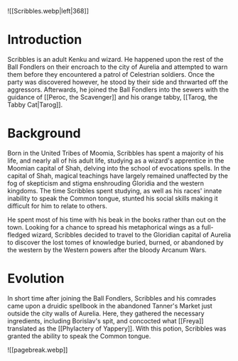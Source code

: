 ![[Scribbles.webp|left|368]]


# Introduction
Scribbles is an adult Kenku and wizard. He happened upon the rest of the Ball Fondlers on their encroach to the city of Aurelia and attempted to warn them before they encountered a patrol of Celestrian soldiers. Once the party was discovered however, he stood by their side and thrwarted off the aggressors. Afterwards, he joined the Ball Fondlers into the sewers with the guidance of [[Peroc, the Scavenger]] and his orange tabby, [[Tarog, the Tabby Cat|Tarog]].

# Background
Born in the United Tribes of Moomia, Scribbles has spent a majority of his life, and nearly all of his adult life, studying as a wizard's apprentice in the Moomian capital of Shah, delving into the school of evocations spells. In the capital of Shah, magical teachings have largely remained unaffected by the fog of skepticism and stigma enshrouding Gloridia and the western kingdoms. The time Scribbles spent studying, as well as his races' innate inability to speak the Common tongue, stunted his social skills making it difficult for him to relate to others.

He spent most of his time with his beak in the books rather than out on the town. Looking for a chance to spread his metaphorical wings as a full-fledged wizard, Scribbles decided to travel to the Gloridian capital of Aurelia to discover the lost tomes of knowledge buried, burned, or abandoned by the western by the Western powers after the bloody Arcanum Wars.

# Evolution
In short time after joining the Ball Fondlers, Scribbles and his comrades came upon a druidic spellbook in the abandoned Tanner's Market just outside the city walls of Aurelia. Here, they gathered the necessary ingredients, including Borislav's spit, and concocted what [[Freya]] translated as the [[Phylactery of Yappery]]. With this potion, Scribbles was granted the ability to speak the Common tongue.

![[pagebreak.webp]]